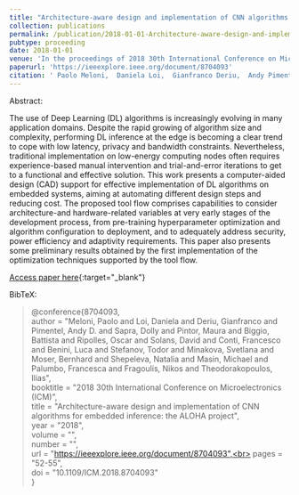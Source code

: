 ```yaml
---
title: "Architecture-aware design and implementation of CNN algorithms for embedded inference: the ALOHA project"
collection: publications
permalink: /publication/2018-01-01-Architecture-aware-design-and-implementation-of-CNN-algorithms-for-embedded-inference-the-ALOHA-project
pubtype: proceeding
date: 2018-01-01
venue: 'In the proceedings of 2018 30th International Conference on Microelectronics (ICM)'
paperurl: 'https://ieeexplore.ieee.org/document/8704093'
citation: ' Paolo Meloni,  Daniela Loi,  Gianfranco Deriu,  Andy Pimentel,  Dolly Sapra,  Maura Pintor,  Battista Biggio,  Oscar Ripolles,  David Solans,  Francesco Conti,  Luca Benini,  Todor Stefanov,  Svetlana Minakova,  Bernhard Moser,  Natalia Shepeleva,  Michael Masin,  Francesca Palumbo,  Nikos Fragoulis,  Ilias Theodorakopoulos, &quot;Architecture-aware design and implementation of CNN algorithms for embedded inference: the ALOHA project.&quot; In the proceedings of 2018 30th International Conference on Microelectronics (ICM), 2018.'
---
```

Abstract:

The use of Deep Learning (DL) algorithms is increasingly evolving in many application domains. Despite the rapid growing of algorithm size and complexity, performing DL inference at the edge is becoming a clear trend to cope with low latency, privacy and bandwidth constraints. Nevertheless, traditional implementation on low-energy computing nodes often requires experience-based manual intervention and trial-and-error iterations to get to a functional and effective solution. This work presents a computer-aided design (CAD) support for effective implementation of DL algorithms on embedded systems, aiming at automating different design steps and reducing cost. The proposed tool flow comprises capabilities to consider architecture-and hardware-related variables at very early stages of the development process, from pre-training hyperparameter optimization and algorithm configuration to deployment, and to adequately address security, power efficiency and adaptivity requirements. This paper also presents some preliminary results obtained by the first implementation of the optimization techniques supported by the tool flow.

[Access paper here](https://ieeexplore.ieee.org/document/8704093){:target="_blank"}

BibTeX: 
>@conference{8704093,<br>    author = "Meloni, Paolo and Loi, Daniela and Deriu, Gianfranco and Pimentel, Andy D. and Sapra, Dolly and Pintor, Maura and Biggio, Battista and Ripolles, Oscar and Solans, David and Conti, Francesco and Benini, Luca and Stefanov, Todor and Minakova, Svetlana and Moser, Bernhard and Shepeleva, Natalia and Masin, Michael and Palumbo, Francesca and Fragoulis, Nikos and Theodorakopoulos, Ilias",<br>    booktitle = "2018 30th International Conference on Microelectronics (ICM)",<br>    title = "Architecture-aware design and implementation of CNN algorithms for embedded inference: the ALOHA project",<br>    year = "2018",<br>    volume = "",<br>    number = "",<br>    url = "https://ieeexplore.ieee.org/document/8704093",<br>    pages = "52-55",<br>    doi = "10.1109/ICM.2018.8704093"<br>}<br>